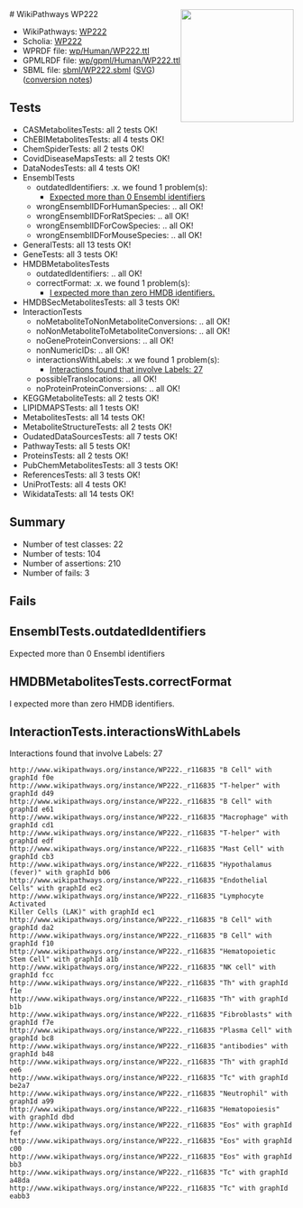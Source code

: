 <img style="float: right; width: 200px" src="../logo.png" />
# WikiPathways WP222

* WikiPathways: [WP222](https://identifiers.org/wikipathways:WP222)
* Scholia: [WP222](https://scholia.toolforge.org/wikipathways/WP222)
* WPRDF file: [wp/Human/WP222.ttl](../wp/Human/WP222.ttl)
* GPMLRDF file: [wp/gpml/Human/WP222.ttl](../wp/gpml/Human/WP222.ttl)
* SBML file: [sbml/WP222.sbml](../sbml/WP222.sbml) ([SVG](../sbml/WP222.svg)) ([conversion notes](../sbml/WP222.txt))

## Tests
* CASMetabolitesTests: all 2 tests OK!
* ChEBIMetabolitesTests: all 4 tests OK!
* ChemSpiderTests: all 2 tests OK!
* CovidDiseaseMapsTests: all 2 tests OK!
* DataNodesTests: all 4 tests OK!
* EnsemblTests
    * outdatedIdentifiers: .x. we found 1 problem(s):
        * [Expected more than 0 Ensembl identifiers](#f44398b7)
    * wrongEnsemblIDForHumanSpecies: .. all OK!
    * wrongEnsemblIDForRatSpecies: .. all OK!
    * wrongEnsemblIDForCowSpecies: .. all OK!
    * wrongEnsemblIDForMouseSpecies: .. all OK!
* GeneralTests: all 13 tests OK!
* GeneTests: all 3 tests OK!
* HMDBMetabolitesTests
    * outdatedIdentifiers: .. all OK!
    * correctFormat: .x. we found 1 problem(s):
        * [I expected more than zero HMDB identifiers.](#ad154c1e)
* HMDBSecMetabolitesTests: all 3 tests OK!
* InteractionTests
    * noMetaboliteToNonMetaboliteConversions: .. all OK!
    * noNonMetaboliteToMetaboliteConversions: .. all OK!
    * noGeneProteinConversions: .. all OK!
    * nonNumericIDs: .. all OK!
    * interactionsWithLabels: .x we found 1 problem(s):
        * [Interactions found that involve Labels: 27](#fe97a8de)
    * possibleTranslocations: .. all OK!
    * noProteinProteinConversions: .. all OK!
* KEGGMetaboliteTests: all 2 tests OK!
* LIPIDMAPSTests: all 1 tests OK!
* MetabolitesTests: all 14 tests OK!
* MetaboliteStructureTests: all 2 tests OK!
* OudatedDataSourcesTests: all 7 tests OK!
* PathwayTests: all 5 tests OK!
* ProteinsTests: all 2 tests OK!
* PubChemMetabolitesTests: all 3 tests OK!
* ReferencesTests: all 3 tests OK!
* UniProtTests: all 4 tests OK!
* WikidataTests: all 14 tests OK!


## Summary

* Number of test classes: 22
* Number of tests: 104
* Number of assertions: 210
* Number of fails: 3

## Fails

<a name="f44398b7" />

## EnsemblTests.outdatedIdentifiers

Expected more than 0 Ensembl identifiers
<a name="ad154c1e" />

## HMDBMetabolitesTests.correctFormat

I expected more than zero HMDB identifiers.
<a name="fe97a8de" />

## InteractionTests.interactionsWithLabels

Interactions found that involve Labels: 27
```
http://www.wikipathways.org/instance/WP222._r116835 "B Cell" with graphId f0e
http://www.wikipathways.org/instance/WP222._r116835 "T-helper" with graphId d49
http://www.wikipathways.org/instance/WP222._r116835 "B Cell" with graphId e61
http://www.wikipathways.org/instance/WP222._r116835 "Macrophage" with graphId cd1
http://www.wikipathways.org/instance/WP222._r116835 "T-helper" with graphId edf
http://www.wikipathways.org/instance/WP222._r116835 "Mast Cell" with graphId cb3
http://www.wikipathways.org/instance/WP222._r116835 "Hypothalamus
(fever)" with graphId b06
http://www.wikipathways.org/instance/WP222._r116835 "Endothelial Cells" with graphId ec2
http://www.wikipathways.org/instance/WP222._r116835 "Lymphocyte Activated
Killer Cells (LAK)" with graphId ec1
http://www.wikipathways.org/instance/WP222._r116835 "B Cell" with graphId da2
http://www.wikipathways.org/instance/WP222._r116835 "B Cell" with graphId f10
http://www.wikipathways.org/instance/WP222._r116835 "Hematopoietic Stem Cell" with graphId a1b
http://www.wikipathways.org/instance/WP222._r116835 "NK cell" with graphId fcc
http://www.wikipathways.org/instance/WP222._r116835 "Th" with graphId f1e
http://www.wikipathways.org/instance/WP222._r116835 "Th" with graphId b1b
http://www.wikipathways.org/instance/WP222._r116835 "Fibroblasts" with graphId f7e
http://www.wikipathways.org/instance/WP222._r116835 "Plasma Cell" with graphId bc8
http://www.wikipathways.org/instance/WP222._r116835 "antibodies" with graphId b48
http://www.wikipathways.org/instance/WP222._r116835 "Th" with graphId ee6
http://www.wikipathways.org/instance/WP222._r116835 "Tc" with graphId be2a7
http://www.wikipathways.org/instance/WP222._r116835 "Neutrophil" with graphId a99
http://www.wikipathways.org/instance/WP222._r116835 "Hematopoiesis" with graphId dbd
http://www.wikipathways.org/instance/WP222._r116835 "Eos" with graphId fef
http://www.wikipathways.org/instance/WP222._r116835 "Eos" with graphId c00
http://www.wikipathways.org/instance/WP222._r116835 "Eos" with graphId bb3
http://www.wikipathways.org/instance/WP222._r116835 "Tc" with graphId a48da
http://www.wikipathways.org/instance/WP222._r116835 "Tc" with graphId eabb3
```

